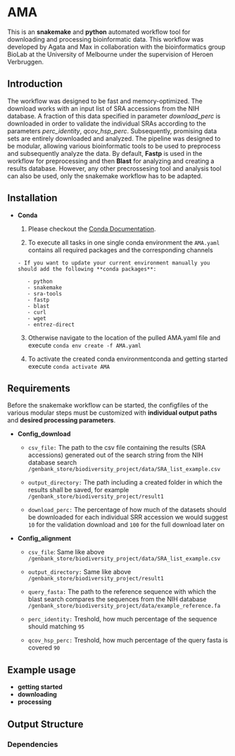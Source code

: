 # AMA

This is an **snakemake** and **python** automated workflow tool for downloading and processing bioinformatic data. This workflow was developed by Agata and Max in collaboration with the bioinformatics group BioLab at the University of Melbourne under the supervision of Heroen Verbruggen.


## Introduction

The workflow was designed to be fast and memory-optimized. The download works with an input list of SRA accessions from the NIH database. A fraction of this data specified in parameter _download_perc_ is downloaded in order to validate the individual SRAs according to the parameters _perc_identity_, _qcov_hsp_perc_. Subsequently, promising data sets are entirely downloaded and analyzed. The pipeline was designed to be modular, allowing various bioinformatic tools to be used to preprocess and subsequently analyze the data. By default, **Fastp** is used in the workflow for preprocessing and then **Blast** for analyzing and creating a results database. However, any other precrossesing tool and analysis tool can also be used, only the snakemake workflow has to be adapted. 


## Installation

- **Conda**

    1. Please checkout the [Conda Documentation](https://github.com/conda/conda-docs).

    2. To execute all tasks in one single conda environment the `AMA.yaml` contains all required packages and the corresponding channels
   
      - If you want to update your current environment manually you should add the following **conda packages**:
       
         - python
         - snakemake
         - sra-tools
         - fastp
         - blast
         - curl
         - wget
         - entrez-direct

    3. Otherwise navigate to the location of the pulled AMA.yaml file and execute `conda env create -f AMA.yaml`


    4. To activate the created conda environmentconda and getting started execute `conda activate AMA`


## Requirements

Before the snakemake workflow can be started, the configfiles of the various modular steps must be customized with **individual output paths** and **desired processing parameters**.

- **Config_download**

    - `csv_file:` The path to the csv file containing the results (SRA accessions) generated out of the search string from the NIH database search `/genbank_store/biodiversity_project/data/SRA_list_example.csv`

    - `output_directory:` The path including a created folder in which the results shall be saved, for example `/genbank_store/biodiversity_project/result1`

    - `download_perc:` The percentage of how much of the datasets should be downloaded for each individual SRR accession we would suggest `10` for the validation download and `100` for the full download later on


- **Config_alignment**

    - `csv_file`: Same like above `/genbank_store/biodiversity_project/data/SRA_list_example.csv`

    - `output_directory:` Same like above `/genbank_store/biodiversity_project/result1`

    - `query_fasta:` The path to the reference sequence with which the blast search compares the sequences from the NIH database `/genbank_store/biodiversity_project/data/example_reference.fa`

    - `perc_identity:` Treshold, how much percentage of the sequence should matching `95`

    - `qcov_hsp_perc:` Treshold, how much percentage of the query fasta is covered `90`



## Example usage

- **getting started**
- **downloading**
- **processing**



## Output Structure


### Dependencies
